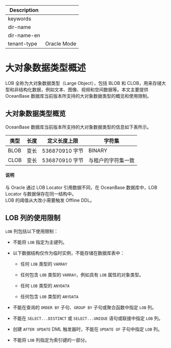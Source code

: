 | Description   |                 |
|---------------|-----------------|
| keywords      |                 |
| dir-name      |                 |
| dir-name-en   |                 |
| tenant-type   | Oracle Mode     |

# 大对象数据类型概述

LOB 全称为大对象数据类型（Large Object），包括 BLOB 和 CLOB，用来存储大型和非结构化数据，例如文本、图像、视频和空间数据等。本文主要提供 OceanBase 数据库当前版本所支持的大对象数据类型的概览和使用限制。

## 大对象数据类型概览

OceanBase 数据库当前版本所支持的大对象数据类型的信息如下表所示。

|  类型  | 长度 | 定义长度上限 |    字符集    |
|------|----|----------------|-----------|
| BLOB | 变长 | 536870910 字节          | BINARY    |
| CLOB | 变长 | 536870910 字节          | 与租户的字符集一致 |

  <main id="notice" type='explain'>
    <h4>说明</h4>
    <p>与 Oracle 通过 LOB Locator 引用数据不同，在 OceanBase 数据库中，LOB Locator 与数据保存在同一结构中。<br>LOB 的阈值从大改小需要触发 Offline DDL。</p>
  </main>

## LOB 列的使用限制

`LOB` 列包括以下使用限制：

* 不能将 `LOB` 指定为主键列。

* 以下数据结构仅作为临时实例，不能存储在数据库表中：

  * 任何 `LOB` 类型的 `VARRAY`

  * 任何包含 `LOB` 类型的 `VARRAY`，例如具有 `LOB` 属性的对象类型。

  * 任何 `LOB` 类型的 `ANYDATA`

  * 任何包含 `LOB` 类型的 `ANYDATA`

* 不能在查询的 `ORDER BY` 子句、`GROUP BY` 子句或聚合函数中指定 `LOB` 列。

* 不能在 `SELECT...DISTINCT` 或 `SELECT...UNIQUE` 语句或联接中指定 `LOB` 列。

* 创建 `AFTER UPDATE` DML 触发器时，不能在 `UPDATE OF` 子句中指定 `LOB` 列。

* 不能将 `LOB` 列指定为索引键的一部分。
